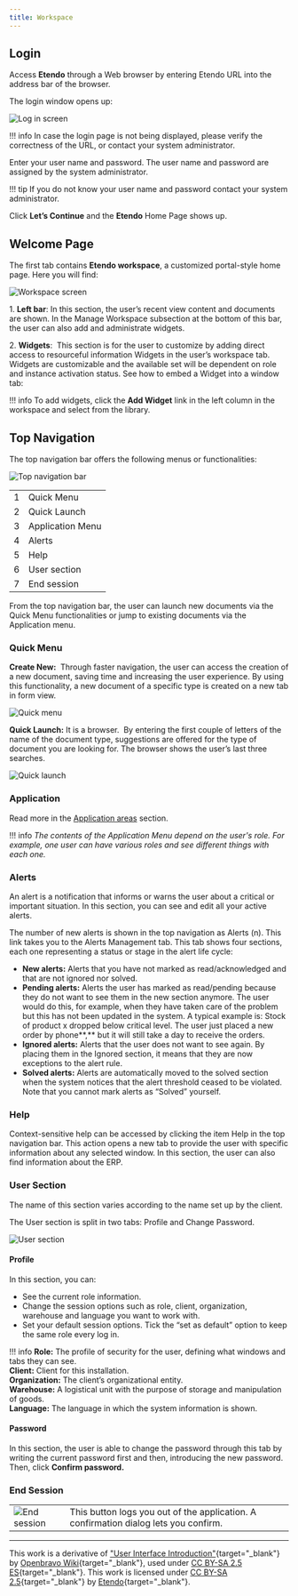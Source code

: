 ```yaml
---
title: Workspace
---
```


## Login 

Access **Etendo** through a Web browser by entering Etendo URL into the address bar of the browser.

The login window opens up:

![Log in screen](/docs.etendo.software/assets/drive/1pnoVz0-AFDoHwb_FQUiKETTrMXxLPxDJ.png)


!!! info
    In case the login page is not being displayed, please verify the correctness of the URL, or contact your system administrator.
    

Enter your user name and password. The user name and password are assigned by the system administrator.

!!! tip
    If you do not know your user name and password contact your system administrator.


Click **Let’s Continue** and the **Etendo** Home Page shows up.


## Welcome Page

The first tab contains **Etendo workspace**, a customized portal-style home page. Here you will find: 

![Workspace screen](/docs.etendo.software/assets/drive/11lRke25pNzkHposOIdSH-DO9nTSBmi-o.png)

1\. **Left bar**: In this section, the user’s recent view content and documents are shown. In the Manage Workspace subsection at the bottom of this bar, the user can also add and administrate widgets.

2\. **Widgets**:  This section is for the user to customize by adding direct access to resourceful information Widgets in the user’s workspace tab. Widgets are customizable and the available set will be dependent on role and instance activation status. See how to embed a Widget into a window tab:

!!! info
    To add widgets, click the **Add Widget** link in the left column in the workspace and select from the library.


## Top Navigation

The top navigation bar offers the following menus or functionalities:

![Top navigation bar](/docs.etendo.software/assets/drive/1q5pk7GKDtdUVr6maSiRlTMd-LM0Csaut.png)

|     |     |
| --- | --- |
| 1   | Quick Menu |
| 2   | Quick Launch |
| 3   | Application Menu |
| 4   | Alerts |
| 5   | Help |
| 6   | User section |
| 7   | End session |

From the top navigation bar, the user can launch new documents via the Quick Menu functionalities or jump to existing documents via the Application menu.

### Quick Menu

**Create New:**  Through faster navigation, the user can access the creation of a new document, saving time and increasing the user experience. By using this functionality, a new document of a specific type is created on a new tab in form view.

![Quick menu](/docs.etendo.software/assets/drive/14_Y05jKQ3FrnvWGO0AqVmuPJNWnXDjFh.png)

**Quick Launch:** It is a browser.  By entering the first couple of letters of the name of the document type, suggestions are offered for the type of document you are looking for. The browser shows the user’s last three searches.

![Quick launch](/docs.etendo.software/assets/drive/11Rhg6Rbyz8Ri9rRRO_304t3c88N2OiYp.png)

### Application

Read more in the [Application areas](/docs.etendo.software/getting-started/user-interface/navigation/#application-areas) section.

!!! info
    *The contents of the Application Menu depend on the user's role. For example, one user can have various roles and see different things with each one.*

### Alerts

An alert is a notification that informs or warns the user about a critical or important situation. In this section, you can see and edit all your active alerts.

The number of new alerts is shown in the top navigation as Alerts (n). This link takes you to the Alerts Management tab. This tab shows four sections, each one representing a status or stage in the alert life cycle:

-   **New alerts:** Alerts that you have not marked as read/acknowledged and that are not ignored nor solved.
-   **Pending alerts:** Alerts the user has marked as read/pending because they do not want to see them in the new section anymore. The user would do this, for example, when they have taken care of the problem but this has not been updated in the system. A typical example is: Stock of product x dropped below critical level. The user just placed a new order by phone\*\*,\*\* but it will still take a day to receive the orders.
-   **Ignored alerts:** Alerts that the user does not want to see again. By placing them in the Ignored section, it means that they are now exceptions to the alert rule.
-   **Solved alerts:** Alerts are automatically moved to the solved section when the system notices that the alert threshold ceased to be violated. Note that you cannot mark alerts as “Solved” yourself.

### Help

Context-sensitive help can be accessed by clicking the item Help in the top navigation bar. This action opens a new tab to provide the user with specific information about any selected window. 
In this section, the user can also find information about the ERP.


### User Section

The name of this section varies according to the name set up by the client.

The User section is split in two tabs: Profile and Change Password.

![User section](/docs.etendo.software/assets/drive/14odPRGme02UvFhR_feYwFh_sJYcE_3ku.png)

#### Profile

In this section, you can:

-   See the current role information.
-   Change the session options such as role, client, organization, warehouse and language you want to work with.
-   Set your default session options. Tick the “set as default” option to keep the same role every log in.

!!! info
    **Role:** The profile of security for the user, defining what windows and tabs they can see.<br>
    **Client:** Client for this installation.<br>
    **Organization:** The client’s organizational entity.<br>
    **Warehouse:** A logistical unit with the purpose of storage and manipulation of goods.<br>
    **Language:** The language in which the system information is shown.


#### Password

In this section, the user is able to change the password through this tab by writing the current password first and then, introducing the new password. Then, click **Confirm password.**

### End Session

|     |     |
| --- | --- |
| ![End session](/docs.etendo.software/assets/drive/1WWtlvWh47YYIJot9rCXOV3za-4NzggxP.png) | This button logs you out of the application. A confirmation dialog lets you confirm. 


---
This work is a derivative of ["User Interface Introduction"](http://wiki.openbravo.com/wiki/User_Interface_Introduction){target="_blank"} by [Openbravo Wiki](http://wiki.openbravo.com/wiki/Welcome_to_Openbravo){target="_blank"}, used under [CC BY-SA 2.5 ES](https://creativecommons.org/licenses/by-sa/2.5/es/){target="_blank"}. This work is licensed under [CC BY-SA 2.5](https://creativecommons.org/licenses/by-sa/2.5/){target="_blank"} by [Etendo](https://etendo.software){target="_blank"}.
